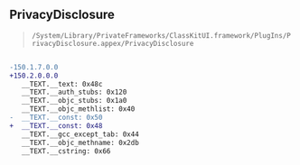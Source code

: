 ## PrivacyDisclosure

> `/System/Library/PrivateFrameworks/ClassKitUI.framework/PlugIns/PrivacyDisclosure.appex/PrivacyDisclosure`

```diff

-150.1.7.0.0
+150.2.0.0.0
   __TEXT.__text: 0x48c
   __TEXT.__auth_stubs: 0x120
   __TEXT.__objc_stubs: 0x1a0
   __TEXT.__objc_methlist: 0x40
-  __TEXT.__const: 0x50
+  __TEXT.__const: 0x48
   __TEXT.__gcc_except_tab: 0x44
   __TEXT.__objc_methname: 0x2db
   __TEXT.__cstring: 0x66

```

